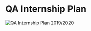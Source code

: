 # QA Internship Plan
![QA Internship Plan 2019/2020](https://github.com/Nischalkhadka/Quality-Assurance/blob/master/QA%20Interns%202020/QA%20Materials/Plan.png)
